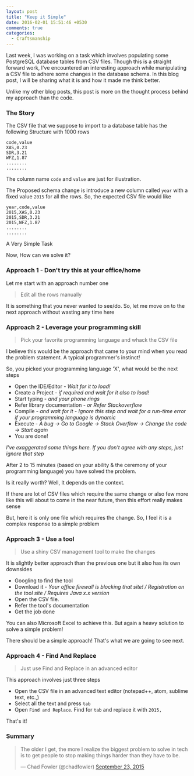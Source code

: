```yaml
---
layout: post
title: "Keep it Simple"
date: 2016-02-01 15:51:46 +0530
comments: true
categories:
  - Craftsmanship
---
```


Last week, I was working on a task which involves populating some PostgreSQL database tables from CSV files. Though this is a straight forward work, I've encountered an interesting approach while manipulating a CSV file to adhere some changes in the database schema. In this blog post, I will be sharing what it is and how it made me think better.

Unlike my other blog posts, this post is more on the thought process behind my approach than the code.

### The Story

The CSV file that we suppose to import to a database table has the following Structure with 1000 rows

```
code,value
XAS,0.23
SDR,3.21
WFZ,1.87
........
........

```

The column name `code` and `value` are just for illustration.

The Proposed schema change is introduce a new column called `year` with a fixed value `2015` for all the rows. So, the expected CSV file would like

```
year,code,value
2015,XAS,0.23
2015,SDR,3.21
2015,WFZ,1.87
........
........
```

A Very Simple Task

Now, How can we solve it?


### Approach 1 - Don't try this at your office/home

Let me start with an approach number one

> Edit all the rows manually

It is something that you never wanted to see/do. So, let me move on to the next approach without wasting any time here



### Approach 2 - Leverage your programming skill

> Pick your favorite programming language and whack the CSV file  

I believe this would be the approach that came to your mind when you read the problem statement. A typical programmer's instinct!

So, you picked your programming language 'X', what would be the next steps

* Open the IDE/Editor - *Wait for it to load!*
* Create a Project - *if required and wait for it also to load!*
* Start typing - *and your phone rings*
* Refer library documentation - *or Refer Stackoverflow*
* Compile - *and wait for it* - *Ignore this step and wait for a run-time error if your programming language is dynamic*
* Execute - *A bug -> Go to Google -> Stack Overflow -> Change the code -> Start again*
* You are done!

*I've exaggerated some things here. If you don't agree with any steps, just ignore that step*

After 2 to 15 minutes (based on your ability & the ceremony of your programming language) you have solved the problem.

Is it really worth? Well, It depends on the context.

If there are lot of CSV files which require the same change or also few more like this will about to come in the near future, then this effort really makes sense

But, here it is only one file which requires the change. So, I feel it is a complex response to a simple problem

### Approach 3 - Use a tool

> Use a shiny CSV management tool to make the changes

It is slightly better approach than the previous one but it also has its own downsides

* Googling to find the tool
* Download it - *Your office firewall is blocking that site! / Registration on the tool site / Requires Java x.x version*
* Open the CSV file.
* Refer the tool's documentation
* Get the job done

You can also Microsoft Excel to achieve this. But again a heavy solution to solve a simple problem!

There should be a simple approach! That's what we are going to see next.



### Approach 4 - Find And Replace

> Just use Find and Replace in an advanced editor

This approach involves just three steps

* Open the CSV file in an advanced text editor (notepad++, atom, sublime text, etc.,)
* Select all the text and press `tab`
* Open `Find and Replace`. Find for `tab` and replace it with `2015,`

That's it!

### Summary


<blockquote class="twitter-tweet" lang="en"><p lang="en" dir="ltr">The older I get, the more I realize the biggest problem to solve in tech is to get people to stop making things harder than they have to be.</p>&mdash; Chad Fowler (@chadfowler) <a href="https://twitter.com/chadfowler/status/646624348028190720">September 23, 2015</a></blockquote>
<script async src="//platform.twitter.com/widgets.js" charset="utf-8"></script>
